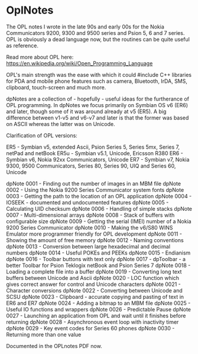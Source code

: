 # OplNotes
The OPL notes I wrote in the late 90s and early 00s for the Nokia Communicators 9200, 9300 and 9500 series and Psion 5, 6 and 7 series. OPL is obviously a dead language now, but the routines can be quite useful as reference.

Read more about OPL here: https://en.wikipedia.org/wiki/Open_Programming_Language

OPL's main strength was the ease with which it could #include C++ libraries for PDA and mobile phone features such as camera, Bluetooth, IrDA, SMS, clipboard, touch-screen and much more.

dpNotes are a collection of - hopefully - useful ideas for the furtherance of OPL programming. In dpNotes we focus primarily on Symbian OS v6 (ER6) and later, though some of it was around already at v5 (ER5). A big difference between v1-v5 and v6-v7 and later is that the former was based on ASCII whereas the latter was on Unicode.

Clarification of OPL versions:

ER5 - Symbian v5, extended Ascii, Psion Series 5, Series 5mx, Series 7, netPad and netBook
ER5u - Symbian v5.1, Unicode, Ericsson R380
ER6 - Symbian v6, Nokia 92xx Communicators, Unicode
ER7 - Symbian v7, Nokia 9300, 9500 Communicators, Series 80, Series 90, UIQ and Series 60, Unicode

dpNote 0001 - Finding out the number of images in an MBM file
dpNote 0002 - Using the Nokia 9200 Series Communicator system fonts
dpNote 0003 - Getting the path to the location of an OPL application
dpNote 0004 - IOSEEK - documented and undocumented features
dpNote 0005 - Calculating UID checksum
dpNote 0006 - Handling of simple stacks
dpNote 0007 - Multi-dimensional arrays
dpNote 0008 - Stack of buffers with configurable size
dpNote 0009 - Getting the serial (IMEI) number of a Nokia 9200 Series Communicator
dpNote 0010 - Making the v6/S80 WINS Emulator more programmer friendly for OPL development
dpNote 0011 - Showing the amount of free memory
dpNote 0012 - Naming conventions
dpNote 0013 - Conversion between large hexadecimal and decimal numbers
dpNote 0014 - Useful POKEs and PEEKs
dpNote 0015 - Endianism
dpNote 0016 - Toolbar buttons with text only
dpNote 0017 - dpToolbar - a better Toolbar for Psion Teklogix netBook and Psion Series 7
dpNote 0018 - Loading a complete file into a buffer
dpNote 0019 - Converting long text buffers between Unicode and Ascii
dpNote 0020 - LOC function which gives correct answer for control and Unicode characters
dpNote 0021 - Character conversions
dpNote 0022 - Converting between Unicode and SCSU
dpNote 0023 - Clipboard - accurate copying and pasting of text in ER6 and ER7
dpNote 0024 - Adding a bitmap to an MBM file
dpNote 0025 - Useful IO functions and wrappers
dpNote 0026 - Predictable Pause
dpNote 0027 - Launching an application from OPL and wait until it finishes before returning
dpNote 0028 - Asynchronous event loop with inactivity timer
dpNote 0029 - Key event codes for Series 60 phones
dpNote 0030 - Returning more than one value

Documented in the OPLnotes PDF now. 
